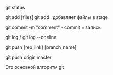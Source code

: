 git status

git add [files]    git add .  добавляет файлы в stage

git commit -m "comment"  -  commit = запись

git log / git log --oneline

git push [rep_link] [branch_name]

git push origin master

Это основной алгоритм git 
